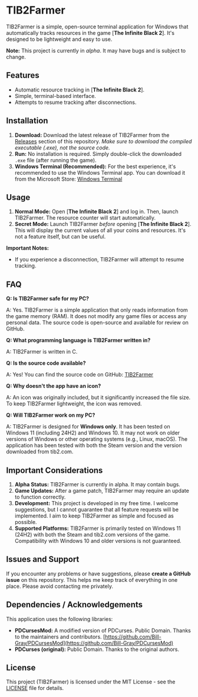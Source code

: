 # TIB2Farmer

TIB2Farmer is a simple, open-source terminal application for Windows that automatically tracks resources in the game [**The Infinite Black 2**]. It's designed to be lightweight and easy to use.

**Note:** This project is currently in *alpha*. It may have bugs and is subject to change.

## Features

*   Automatic resource tracking in [**The Infinite Black 2**].
*   Simple, terminal-based interface.
*   Attempts to resume tracking after disconnections.

## Installation

1.  **Download:** Download the latest release of TIB2Farmer from the [Releases](https://github.com/will0w7/tib2farmer/releases) section of this repository. *Make sure to download the compiled executable (.exe), not the source code.*
2.  **Run:**  No installation is required. Simply double-click the downloaded `.exe` file (after running the game).
3. **Windows Terminal (Recommended):** For the best experience, it's recommended to use the Windows Terminal app. You can download it from the Microsoft Store: [Windows Terminal](https://apps.microsoft.com/detail/9n0dx20hk701)

## Usage

1.  **Normal Mode:** Open [**The Infinite Black 2**] and log in. Then, launch TIB2Farmer. The resource counter will start automatically.
2.  **Secret Mode:** Launch TIB2Farmer *before* opening [**The Infinite Black 2**]. This will display the current values of all your coins and resources. It's not a feature itself, but can be useful.

**Important Notes:**

*   If you experience a disconnection, TIB2Farmer will attempt to resume tracking.

## FAQ

**Q: Is TIB2Farmer safe for my PC?**

A: Yes. TIB2Farmer is a simple application that only reads information from the game memory (RAM). It does not modify any game files or access any personal data. The source code is open-source and available for review on GitHub.

**Q: What programming language is TIB2Farmer written in?**

A: TIB2Farmer is written in C.

**Q: Is the source code available?**

A: Yes! You can find the source code on GitHub: [TIB2Farmer](https://github.com/will0w7/tib2farmer)

**Q: Why doesn't the app have an icon?**

A: An icon was originally included, but it significantly increased the file size. To keep TIB2Farmer lightweight, the icon was removed.

**Q: Will TIB2Farmer work on my PC?**

A: TIB2Farmer is designed for **Windows only**. It has been tested on Windows 11 (including 24H2) and Windows 10. It may not work on older versions of Windows or other operating systems (e.g., Linux, macOS). The application has been tested with both the Steam version and the version downloaded from tib2.com.

## Important Considerations

1.  **Alpha Status:** TIB2Farmer is currently in alpha. It may contain bugs.
2.  **Game Updates:**  After a game patch, TIB2Farmer may require an update to function correctly.
3.  **Development:**  This project is developed in my free time. I welcome suggestions, but I cannot guarantee that all feature requests will be implemented. I aim to keep TIB2Farmer as simple and focused as possible.
4.  **Supported Platforms:** TIB2Farmer is primarily tested on Windows 11 (24H2) with both the Steam and tib2.com versions of the game. Compatibility with Windows 10 and older versions is not guaranteed.

## Issues and Support

If you encounter any problems or have suggestions, please **create a GitHub issue** on this repository. This helps me keep track of everything in one place. Please avoid contacting me privately.

## Dependencies / Acknowledgements

This application uses the following libraries:

*   **PDCursesMod:** A modified version of PDCurses. Public Domain. Thanks to the maintainers and contributors. [https://github.com/Bill-Gray/PDCursesMod](https://github.com/Bill-Gray/PDCursesMod)
*   **PDCurses (original):** Public Domain. Thanks to the original authors.

## License

This project (TIB2Farmer) is licensed under the MIT License - see the [LICENSE](LICENSE) file for details.
